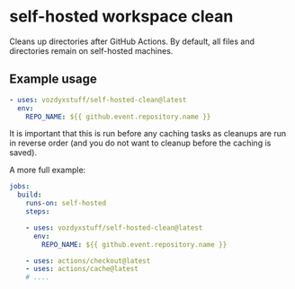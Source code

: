 # self-hosted workspace clean
Cleans up directories after GitHub Actions.
By default, all files and directories remain on self-hosted machines.
## Example usage

```yaml
- uses: vozdyxstuff/self-hosted-clean@latest
  env:
    REPO_NAME: ${{ github.event.repository.name }}
```

It is important that this is run before any caching tasks as cleanups are run in reverse order (and you do not want to cleanup before the caching is saved).

A more full example:
```yaml
jobs:
  build:
    runs-on: self-hosted
    steps:

    - uses: vozdyxstuff/self-hosted-clean@latest
      env:
        REPO_NAME: ${{ github.event.repository.name }}

    - uses: actions/checkout@latest
    - uses: actions/cache@latest
    # ....
```
